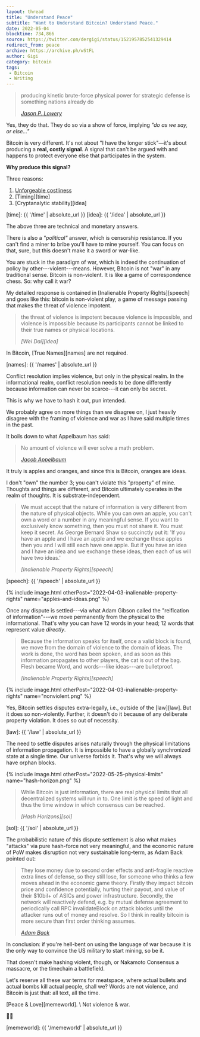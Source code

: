 ```yaml
---
layout: thread
title: "Understand Peace"
subtitle: "Want to Understand Bitcoin? Understand Peace."
date: 2022-05-04
blocktime: 734,866
source: https://twitter.com/dergigi/status/1521957852541329414
redirect_from: peace
archive: https://archive.ph/wStFL
author: Gigi
category: bitcoin
tags:
 - Bitcoin
 - Writing
---
```


> producing kinetic brute-force physical power for strategic defense is
> something nations already do
> 
> <cite>[Jason P. Lowery](https://archive.ph/zwXfm)</cite>

Yes, they do that. They do so via a show of force, implying 
*"do as we say, or else..."*

Bitcoin is very different. It\'s not about "I have the longer stick"—it's about
producing a **real, costly signal**. A signal that can't be argued with and
happens to protect everyone else that participates in the system.

**Why produce this signal?**

Three reasons:

1. [Unforgeable costliness][szabo]
2. [Timing][time]
3. [Cryptanalytic stability][idea]

[szabo]: https://archive.ph/BlYYi
[time]: {{ '/time' | absolute_url }}
[idea]: {{ '/idea' | absolute_url }}

The above three are technical and monetary answers.

There is also a *"political"* answer, which is censorship resistance. If
you can't find a miner to bribe you'll have to mine yourself. You can
focus on that, sure, but this doesn't make it a sword or war-like.

You are stuck in the paradigm of war, which is indeed the continuation
of policy by other---violent---means. However, Bitcoin is not "war" in
any traditional sense. Bitcoin is non-violent. It is like a game of
correspondence chess. So: why call it war?

My detailed response is contained in
[Inalienable Property Rights][speech] and goes
like this: bitcoin is non-violent play, a game of message passing that
makes the threat of violence impotent.

> the threat of violence is impotent because violence
> is impossible, and violence is impossible because its participants
> cannot be linked to their true names or physical locations.
>
> <cite>[Wei Dai][idea]</cite>

In Bitcoin, [True Names][names] are not required.

[names]: {{ '/names' | absolute_url }}

Conflict resolution implies violence, but only in the physical realm. In
the informational realm, conflict resolution needs to be done
differently because information can never be scarce---it can only be
secret.

This is why we have to hash it out, pun intended.

We probably agree on more things than we disagree on, I just heavily
disagree with the framing of violence and war as I have said multiple
times in the past.

It boils down to what Appelbaum has said: 

> No amount of violence will ever solve a math problem.
> 
> <cite>[Jacob Appelbaum][cypherpunks]</cite>

[cypherpunks]: https://bitcoin-resources.com/books/cypherpunks

It truly is apples and oranges, and since this is Bitcoin, oranges are
ideas.

I don\'t \"own\" the number 3; you can\'t violate this \"property\" of
mine. Thoughts and things are different, and Bitcoin ultimately operates
in the realm of thoughts. It is substrate-independent.

> We must accept that the nature of information is very different from the
> nature of physical objects. While you can own an apple, you can't own a word or
> a number in any meaningful sense. If you want to exclusively know something,
> then you must not share it. You must keep it secret. As George Bernard Shaw so
> succinctly put it: 'If you have an apple and I have an apple and we exchange
> these apples then you and I will still each have one apple. But if you have an
> idea and I have an idea and we exchange these ideas, then each of us will have
> two ideas.'
>
> <cite>[Inalienable Property Rights][speech]</cite>

[speech]: {{ '/speech' | absolute_url }}

{% include image.html otherPost="2022-04-03-inalienable-property-rights" name="apples-and-ideas.png" %}

Once any dispute is settled---via what Adam Gibson called the
\"reification of information\"---we move permanently from the physical
to the informational. That\'s why you can have 12 words in your head; 12
words that represent value *directly*.

> Because the information speaks for itself, once a valid block is found, we
> move from the domain of violence to the domain of ideas. The work is done, the
> word has been spoken, and as soon as this information propagates to other
> players, the cat is out of the bag. Flesh became Word, and words---like ideas---are
> bulletproof.
>
> <cite>[Inalienable Property Rights][speech]</cite>

{% include image.html otherPost="2022-04-03-inalienable-property-rights" name="nonviolent.png" %}

Yes, Bitcoin settles disputes extra-legally, i.e., outside of the [law][law].
But it does so non-violently. Further, it doesn\'t do it because of any
deliberate property violation. It does so out of necessity.

[law]: {{ '/law' | absolute_url }}

The need to settle disputes arises naturally through the physical
limitations of information propagation. It is impossible to have a
globally synchronized state at a single time. Our universe forbids it.
That\'s why we will always have orphan blocks.


{% include image.html otherPost="2022-05-25-physical-limits" name="hash-horizon.png" %}

> While Bitcoin is just information, there are real physical limits that all
> decentralized systems will run in to. One limit is the speed of light and thus
> the time window in which consensus can be reached.
>
> <cite>[Hash Horizons][sol]</cite>

[sol]: {{ '/sol' | absolute_url }}

The probabilistic nature of this dispute settlement is also what makes
\"attacks\" via pure hash-force not very meaningful, and the economic
nature of PoW makes disruption not very sustainable long-term, as
Adam Back pointed out:

> They lose money due to second order effects and anti-fragile reactive extra
> lines of defense, so they still lose, for someone who thinks a few moves ahead
> in the economic game theory. Firstly they impact bitcoin price and confidence
> potentially, hurting their payout, and value of their $10bil+ of ASICs and power
> infrastructure. Secondly, the network will reactively defend, e.g. by mutual
> defense agreement to periodically call RPC invalidateBlock on attack blocks
> until the attacker runs out of money and resolve. So I think in reality
> bitcoin is more secure than first order thinking assumes. 
>
> <cite>[Adam Back](https://nitter.net/adam3us/status/1505088264536997888#m)</cite>

In conclusion: if you\'re hell-bent on using the language of war because
it is the only way to convince the US military to start mining, so be
it.

That doesn\'t make hashing violent, though, or Nakamoto Consensus a
massacre, or the timechain a battlefield.

Let\'s reserve all these war terms for meatspace, where actual bullets
and actual bombs kill actual people, shall we? Words are not violence,
and Bitcoin is just that: all text, all the time.

[Peace & Love][memeworld]. \\
Not violence & war.

🙏🧡

[memeworld]: {{ '/memeworld' | absolute_url }}